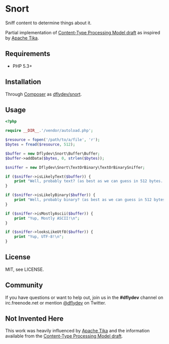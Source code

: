 Snort
=====

Sniff content to determine things about it.

Partial implementation of [Content-Type Processing Model draft][1] as inspired
by [Apache Tika][4].


Requirements
------------

 * PHP 5.3+


Installation
------------

Through [Composer][2] as [dflydev/snort][3].


Usage
-----

```php
<?php

require __DIR__.'/vendor/autoload.php';

$resource = fopen('/path/to/a/file', 'r');
$bytes = fread($resource, 512);

$buffer = new Dflydev\Snort\Buffer\Buffer;
$buffer->addData($bytes, 0, strlen($bytes));

$sniffer = new Dflydev\Snort\TextOrBinary\TextOrBinarySniffer;

if ($sniffer->isLikelyText($buffer)) {
	print "Well, probably text? (as best as we can guess in 512 bytes...)\n";
}

if ($sniffer->isLikelyBinary($buffer)) {
	print "Well, probably binary? (as best as we can guess in 512 bytes...)\n";
}

if ($sniffer->isMostlyAscii($buffer)) {
    print "Yup, Mostly ASCII!\n";
}

if ($sniffer->looksLikeUtf8($buffer)) {
    print "Yup, UTF-8!\n";
}
```


License
-------

MIT, see LICENSE.


Community
---------

If you have questions or want to help out, join us in the **#dflydev** channel
on irc.freenode.net or mention [@dflydev][5] on Twitter.


Not Invented Here
-----------------

This work was heavily influenced by [Apache Tika][4] and the information
available from the [Content-Type Processing Model draft][1].


[1]: http://tools.ietf.org/html/draft-abarth-mime-sniff-01
[2]: http://getcomposer.org
[3]: https://packagist.org/packages/dflydev/snort
[4]: http://tika.apache.org
[5]: https://twitter.com/dflydev
